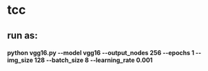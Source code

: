 # tcc

## **run as:**
#### python vgg16.py --model vgg16 --output_nodes 256 --epochs 1 --img_size 128 --batch_size 8 --learning_rate 0.001
